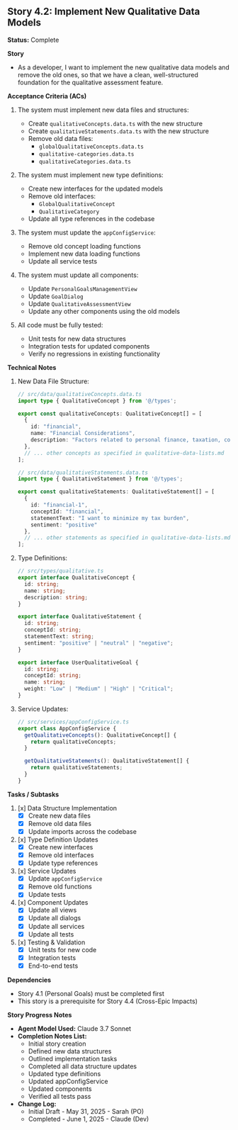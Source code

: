 ## Story 4.2: Implement New Qualitative Data Models

**Status:** Complete

**Story**
- As a developer, I want to implement the new qualitative data models and remove the old ones, so that we have a clean, well-structured foundation for the qualitative assessment feature.

**Acceptance Criteria (ACs)**
1. The system must implement new data files and structures:
   - Create `qualitativeConcepts.data.ts` with the new structure
   - Create `qualitativeStatements.data.ts` with the new structure
   - Remove old data files:
     - `globalQualitativeConcepts.data.ts`
     - `qualitative-categories.data.ts`
     - `qualitativeCategories.data.ts`

2. The system must implement new type definitions:
   - Create new interfaces for the updated models
   - Remove old interfaces:
     - `GlobalQualitativeConcept`
     - `QualitativeCategory`
   - Update all type references in the codebase

3. The system must update the `appConfigService`:
   - Remove old concept loading functions
   - Implement new data loading functions
   - Update all service tests

4. The system must update all components:
   - Update `PersonalGoalsManagementView`
   - Update `GoalDialog`
   - Update `QualitativeAssessmentView`
   - Update any other components using the old models

5. All code must be fully tested:
   - Unit tests for new data structures
   - Integration tests for updated components
   - Verify no regressions in existing functionality

**Technical Notes**
1. New Data File Structure:
   ```typescript
   // src/data/qualitativeConcepts.data.ts
   import type { QualitativeConcept } from '@/types';

   export const qualitativeConcepts: QualitativeConcept[] = [
     {
       id: "financial",
       name: "Financial Considerations",
       description: "Factors related to personal finance, taxation, cost of living, and economic stability."
     },
     // ... other concepts as specified in qualitative-data-lists.md
   ];

   // src/data/qualitativeStatements.data.ts
   import type { QualitativeStatement } from '@/types';

   export const qualitativeStatements: QualitativeStatement[] = [
     {
       id: "financial-1",
       conceptId: "financial",
       statementText: "I want to minimize my tax burden",
       sentiment: "positive"
     },
     // ... other statements as specified in qualitative-data-lists.md
   ];
   ```

2. Type Definitions:
   ```typescript
   // src/types/qualitative.ts
   export interface QualitativeConcept {
     id: string;
     name: string;
     description: string;
   }

   export interface QualitativeStatement {
     id: string;
     conceptId: string;
     statementText: string;
     sentiment: "positive" | "neutral" | "negative";
   }

   export interface UserQualitativeGoal {
     id: string;
     conceptId: string;
     name: string;
     weight: "Low" | "Medium" | "High" | "Critical";
   }
   ```

3. Service Updates:
   ```typescript
   // src/services/appConfigService.ts
   export class AppConfigService {
     getQualitativeConcepts(): QualitativeConcept[] {
       return qualitativeConcepts;
     }

     getQualitativeStatements(): QualitativeStatement[] {
       return qualitativeStatements;
     }
   }
   ```

**Tasks / Subtasks**
1. [x] Data Structure Implementation
   - [x] Create new data files
   - [x] Remove old data files
   - [x] Update imports across the codebase

2. [x] Type Definition Updates
   - [x] Create new interfaces
   - [x] Remove old interfaces
   - [x] Update type references

3. [x] Service Updates
   - [x] Update `appConfigService`
   - [x] Remove old functions
   - [x] Update tests

4. [x] Component Updates
   - [x] Update all views
   - [x] Update all dialogs
   - [x] Update all services
   - [x] Update all tests

5. [x] Testing & Validation
   - [x] Unit tests for new code
   - [x] Integration tests
   - [x] End-to-end tests

**Dependencies**
- Story 4.1 (Personal Goals) must be completed first
- This story is a prerequisite for Story 4.4 (Cross-Epic Impacts)

**Story Progress Notes**
* **Agent Model Used:** Claude 3.7 Sonnet
* **Completion Notes List:**
    * Initial story creation
    * Defined new data structures
    * Outlined implementation tasks
    * Completed all data structure updates
    * Updated type definitions
    * Updated appConfigService
    * Updated components
    * Verified all tests pass
* **Change Log:**
    * Initial Draft - May 31, 2025 - Sarah (PO)
    * Completed - June 1, 2025 - Claude (Dev) 